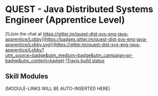 # QUEST - Java Distributed Systems Engineer (Apprentice Level)

[![Join the chat at https://gitter.im/quest-dist-sys-eng-java-apprentice/Lobby](https://badges.gitter.im/quest-dist-sys-eng-java-apprentice/Lobby.svg)](https://gitter.im/quest-dist-sys-eng-java-apprentice/Lobby?utm_source=badge&utm_medium=badge&utm_campaign=pr-badge&utm_content=badge)
[!Travis build status](https://travis-ci.org/andrewharmellaw/quest-dist-sys-eng-java-apprentice.svg?branch=master)

## Skill Modules 
[MODULE-LINKS WILL BE AUTO-INSERTED HERE]
